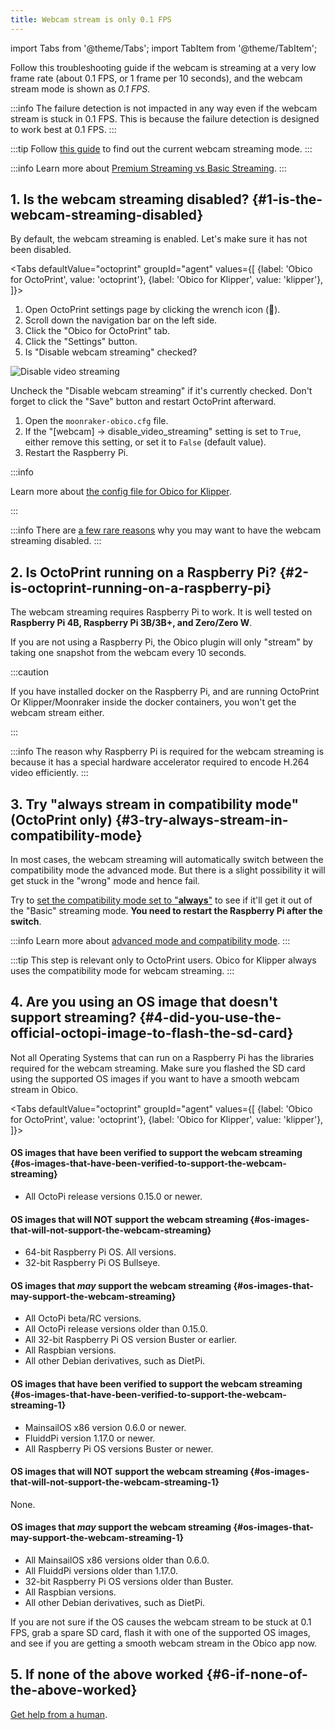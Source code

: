 ```yaml
---
title: Webcam stream is only 0.1 FPS
---
```


import Tabs from '@theme/Tabs';
import TabItem from '@theme/TabItem';

Follow this troubleshooting guide if the webcam is streaming at a very low frame rate (about 0.1 FPS, or 1 frame per 10 seconds), and the webcam stream mode is shown as *0.1 FPS*.

:::info
The failure detection is not impacted in any way even if the webcam stream is stuck in 0.1 FPS. This is because the failure detection is designed to work best at 0.1 FPS.
:::

:::tip
Follow [this guide](/docs/user-guides/check-webcam-streaming-mode/) to find out the current webcam streaming mode.
:::

:::info
Learn more about [Premium Streaming vs Basic Streaming](/docs/user-guides/webcam-streaming-for-human-eyes).
:::


## 1. Is the webcam streaming disabled? {#1-is-the-webcam-streaming-disabled}

By default, the webcam streaming is enabled. Let's make sure it has not been disabled.

<Tabs
  defaultValue="octoprint"
  groupId="agent"
  values={[
    {label: 'Obico for OctoPrint', value: 'octoprint'},
    {label: 'Obico for Klipper', value: 'klipper'},
  ]}>
  <TabItem value="octoprint">

1. Open OctoPrint settings page by clicking the wrench icon (**🔧**).
1. Scroll down the navigation bar on the left side.
1. Click the "Obico for OctoPrint" tab.
1. Click the "Settings" button.
1. Is "Disable webcam streaming" checked?

![Disable video streaming](/img/user-guides/settings-disable-25-fps-streaming.png)

Uncheck the "Disable webcam streaming" if it's currently checked. Don't forget to click the "Save" button and restart OctoPrint afterward.

  </TabItem>
  <TabItem value="klipper">

1. Open the `moonraker-obico.cfg` file.
2. If the "[webcam] -> disable_video_streaming" setting is set to `True`, either remove this setting, or set it to `False` (default value).
3. Restart the Raspberry Pi.

:::info

Learn more about [the config file for Obico for Klipper](moonraker-obico/config.md).

:::

  </TabItem>
</Tabs>

:::info
There are [a few rare reasons](/docs/user-guides/disable-25-fps-streaming) why you may want to have the webcam streaming disabled.
:::

## 2. Is OctoPrint running on a Raspberry Pi? {#2-is-octoprint-running-on-a-raspberry-pi}

The webcam streaming requires Raspberry Pi to work. It is well tested on **Raspberry Pi 4B, Raspberry Pi 3B/3B+, and Zero/Zero W**.

If you are not using a Raspberry Pi, the Obico plugin will only "stream" by taking one snapshot from the webcam every 10 seconds.

:::caution

If you have installed docker on the Raspberry Pi, and are running OctoPrint Or Klipper/Moonraker inside the docker containers, you won't get the webcam stream either.

:::

:::info
The reason why Raspberry Pi is required for the webcam streaming is because it has a special hardware accelerator required to encode H.264 video efficiently.
:::

## 3. Try "always stream in compatibility mode" (OctoPrint only) {#3-try-always-stream-in-compatibility-mode}

In most cases, the webcam streaming will automatically switch between the compatibility mode the advanced mode. But there is a slight possibility it will get stuck in the "wrong" mode and hence fail.

Try to [set the compatibility mode set to "**always**"](/docs/user-guides/streaming-compatibility-mode#how-to-change-the-compatibility-mode-setting) to see if it'll get it out of the "Basic" streaming mode. **You need to restart the Raspberry Pi after the switch**.

:::info
Learn more about [advanced mode and compatibility mode](/docs/user-guides/streaming-compatibility-mode).
:::

:::tip
This step is relevant only to OctoPrint users. Obico for Klipper always uses the compatibility mode for webcam streaming.
:::

## 4. Are you using an OS image that doesn't support streaming? {#4-did-you-use-the-official-octopi-image-to-flash-the-sd-card}

Not all Operating Systems that can run on a Raspberry Pi has the libraries required for the webcam streaming. Make sure you flashed the SD card using the supported OS images if you want to have a smooth webcam stream in Obico.

<Tabs
  defaultValue="octoprint"
  groupId="agent"
  values={[
    {label: 'Obico for OctoPrint', value: 'octoprint'},
    {label: 'Obico for Klipper', value: 'klipper'},
  ]}>
  <TabItem value="octoprint">

#### OS images that have been verified to support the webcam streaming {#os-images-that-have-been-verified-to-support-the-webcam-streaming}

- All OctoPi release versions 0.15.0 or newer.

#### OS images that will NOT support the webcam streaming {#os-images-that-will-not-support-the-webcam-streaming}

- 64-bit Raspberry Pi OS. All versions.
- 32-bit Raspberry Pi OS Bullseye.

#### OS images that *may* support the webcam streaming {#os-images-that-may-support-the-webcam-streaming}

- All OctoPi beta/RC versions.
- All OctoPi release versions older than 0.15.0.
- All 32-bit Raspberry Pi OS version Buster or earlier.
- All Raspbian versions.
- All other Debian derivatives, such as DietPi.

<p />

  </TabItem>
  <TabItem value="klipper">

#### OS images that have been verified to support the webcam streaming {#os-images-that-have-been-verified-to-support-the-webcam-streaming-1}

- MainsailOS x86 version 0.6.0 or newer.
- FluiddPi version 1.17.0 or newer.
- All Raspberry Pi OS versions Buster or newer.

#### OS images that will NOT support the webcam streaming {#os-images-that-will-not-support-the-webcam-streaming-1}

None.

#### OS images that *may* support the webcam streaming {#os-images-that-may-support-the-webcam-streaming-1}

- All MainsailOS x86 versions older than 0.6.0.
- All FluiddPi versions older than 1.17.0.
- 32-bit Raspberry Pi OS versions older than Buster.
- All Raspbian versions.
- All other Debian derivatives, such as DietPi.

<p />
  </TabItem>
</Tabs>


If you are not sure if the OS causes the webcam stream to be stuck at 0.1 FPS, grab a spare SD card, flash it with one of the supported OS images, and see if you are getting a smooth webcam stream in the Obico app now.

## 5. If none of the above worked {#6-if-none-of-the-above-worked}

[Get help from a human](/docs/user-guides/contact-us-for-support).
